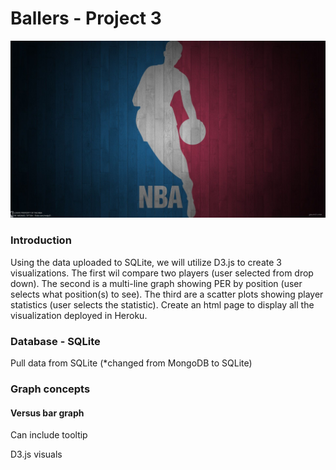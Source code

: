 # Ballers - Project 3

![Ballers](assets/images/bg.jpg)

<h3>Introduction</h3>

Using the data uploaded to SQLite, we will utilize D3.js to create 3 visualizations. The first wil compare two players (user selected from drop down). The second is a multi-line graph showing PER by position (user selects what position(s) to see). The third are a scatter plots showing player statistics (user selects the statistic).  Create an html page to display all the visualization deployed in Heroku.

<h3>Database - SQLite</h3>

Pull data from SQLite (*changed from MongoDB to SQLite)

<h3>Graph concepts</h3>

<h4>Versus bar graph</h4>
<p>Can include tooltip</p>
<p>D3.js visuals</p>
